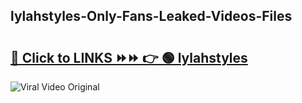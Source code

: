 
 ## lylahstyles-Only-Fans-Leaked-Videos-Files

# <h2><a href="https://mediaupload.pro?lylahstyles">🔗 Click to LINKS ⏩⏩ 👉 🟢 lylahstyles </a></h2>

<a href="https://mediaupload.pro?lylahstyles" rel="nofollow" data-target="animated-image.originalLink"><img src="https://i.ibb.co.com/xMMVF88/686577567.gif" alt="Viral Video Original" style="max-width: 100%; display: inline-block;" data-target="animated-image.originalImage"></a>